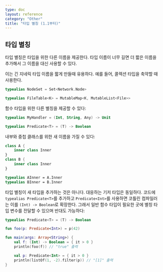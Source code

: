 ```yaml
---
type: doc
layout: reference
category: "Other"
title: "타입 별칭 (1.1부터)"
---
```


## 타입 별칭

타입 별칭은 타입을 위한 다른 이름을 제공한다.
타입 이름이 너무 길면 더 짧은 이름을 추가해서 그 이름을 대신 사용할 수 있다.

이는 긴 지네릭 타입 이름을 짧게 만들때 유용하다.
예를 들어, 콜렉션 타입을 축약할 때 사용한다.

``` kotlin
typealias NodeSet = Set<Network.Node>

typealias FileTable<K> = MutableMap<K, MutableList<File>>
```

함수 타입을 위한 다른 별칭을 제공할 수 있다:

``` kotlin
typealias MyHandler = (Int, String, Any) -> Unit

typealias Predicate<T> = (T) -> Boolean
```

내부와 중첩 클래스를 위한 새 이름을 가질 수 있다:

``` kotlin
class A {
    inner class Inner
}
class B {
    inner class Inner
}

typealias AInner = A.Inner
typealias BInner = B.Inner
```

타입 별칭이 새 타입을 추가하는 것은 아니다.
대응하는 기저 타입은 동일하다.
코드에 `typealias Predicate<T>`를 추가하고 `Predicate<Int>`를 사용하면 
코틀린 컴파일러는 이를 `(Int) -> Boolean`로 확장한다.
그래서 일반 함수 타입이 필요한 곳에 별칭 타입 변수를 전달할 수 있으며 반대도 가능하다:
 
``` kotlin
typealias Predicate<T> = (T) -> Boolean

fun foo(p: Predicate<Int>) = p(42)

fun main(args: Array<String>) {
    val f: (Int) -> Boolean = { it > 0 }
    println(foo(f)) // "true" 출력

    val p: Predicate<Int> = { it > 0 }
    println(listOf(1, -2).filter(p)) // "[1]" 출력
}
```
